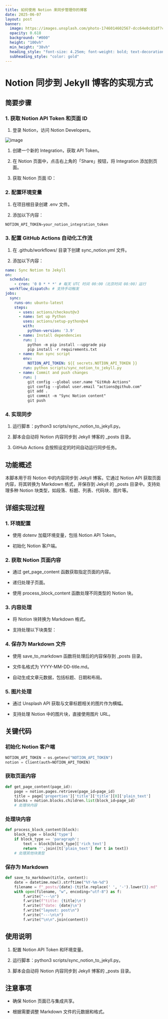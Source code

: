 ```yaml
---
title: 如何使用 Notion 来同步管理你的博客
date: 2025-06-07
layout: post
banner:
  image: https://images.unsplash.com/photo-1746014602567-dcc64e0c81df?crop=entropy&cs=tinysrgb&fit=max&fm=jpg&ixid=M3w2OTIwMzJ8MHwxfHJhbmRvbXx8fHx8fHx8fDE3NDkzMjc3MTB8&ixlib=rb-4.1.0&q=80&w=1080
  opacity: 0.618
  background: "#000"
  height: "100vh"
  min_height: "38vh"
  heading_style: "font-size: 4.25em; font-weight: bold; text-decoration: underline"
  subheading_style: "color: gold"
---
```


# Notion 同步到 Jekyll 博客的实现方式

## 简要步骤

### 1. 获取 Notion API Token 和页面 ID

1. 登录 Notion，访问 Notion Developers。

![image](https://prod-files-secure.s3.us-west-2.amazonaws.com/a7a0cc5a-89b9-4cda-8686-1fba0ca52f40/d19c1afe-dea5-4312-9333-786b0ba83054/image.png?X-Amz-Algorithm=AWS4-HMAC-SHA256&X-Amz-Content-Sha256=UNSIGNED-PAYLOAD&X-Amz-Credential=ASIAZI2LB466Y5KST4UU%2F20250607%2Fus-west-2%2Fs3%2Faws4_request&X-Amz-Date=20250607T202150Z&X-Amz-Expires=3600&X-Amz-Security-Token=IQoJb3JpZ2luX2VjEKP%2F%2F%2F%2F%2F%2F%2F%2F%2F%2FwEaCXVzLXdlc3QtMiJGMEQCIFiYUlzwQu8ytFrAVlGfgwJQphh9DBOOMOrIMM9hmThKAiAoHenF2flDASI%2FWEPHHkeavwKS91O3ks3ePLkzCZlqbyr%2FAwh8EAAaDDYzNzQyMzE4MzgwNSIMNdJ9w%2FJF7zu4gYHMKtwDXye%2BWlyM27PVQqLEp1uGXIuNIuSpPG89BxDAyu745nHhMNgIFMVVyKx7CRaWXHIHyykGREJEEEoaGbf4IVEd0OdkapMdeEZhUQwzNn3p%2FFcuBc9RsOBoNivMr8fOMDkbeaeGeWJe3d56K40VL%2FaI2gIqtJ%2FCcXE7QdEGKE9uPskPiewhnYnhTNm3HedcMlbRXyr2e9hRgdN5iCqeDGKu9kS1tfITRiPeg8aHEGsp8xlsFiDBMqF8m7wDp1F4LpU9ZnJ0qEndaCwvyDlw5fXe79LWfExnIsue89XwDQSxu7vwCzn78TOuZgbfPPdMD5aDLOmSqiWZ0BGjrGroZrMfxpAkkM%2BGFyywTAA9bVuqtRUgXF70zBKkEVZ4YS7JS0DvteF8nldrCKzPOpj%2FyboTzDwcrJ%2FgS42YURz4HLmN4LFz5G53ILDHAab6UK6eNBCPX54aQPHBSvdje1sa8sJ2P4WyHr%2BqYpSHXIChsEOxETSJV6M0E1i0KV8beNslpsJ7dkhWxc399mhLdLGj3yXyxuFQsprzdeSDILOf8Eds11cnA8oCs3AnnIS%2B0Q072YctwfLH6iqFXD%2BKpkMkBNK%2F6ZVhlY27i2LA7PhbFKhdhekRw8fMRBDjmHDhWIUw3JWSwgY6pgGaY72C9eL%2BNeZ4uINwnTvRY2%2BJvfVpUgA1jQ%2FUQVN%2BP9HoAfzpRXVW4kORMARJiarrx5DpVyIZOzwJ7g57E8WBZXVGu0WwGOKeqp3RQmOBtUYEbATkyTnsUyUFj5HX%2F0cFj23Ja1bEDY5ZEZOFJ9CqnWphGTed%2Boz1nOBGLRZAWf%2Fk%2BwQhE%2BHVOXbt68WBwyumSs9rn%2FozJqil5ez7s5S7ThkIX3FG&X-Amz-Signature=222c526fa7efb102237489c46bd4d52fcfd977c0ca752b508dd0610d44836084&X-Amz-SignedHeaders=host&x-id=GetObject)

1. 创建一个新的 Integration，获取 API Token。

1. 在 Notion 页面中，点击右上角的「Share」按钮，将 Integration 添加到页面。

1. 获取 Notion 页面 ID：


### 2. 配置环境变量

1. 在项目根目录创建 .env 文件。

1. 添加以下内容：

```javascript
NOTION_API_TOKEN=your_notion_integration_token
```

### 3. 配置 GitHub Actions 自动化工作流

1. 在 .github/workflows/ 目录下创建 sync_notion.yml 文件。

1. 添加以下内容：

```yaml
name: Sync Notion to Jekyll
on:
  schedule:
    - cron: '0 0 * * *' # 每天 UTC 时间 00:00（北京时间 08:00）运行
  workflow_dispatch: # 支持手动触发
jobs:
  sync:
    runs-on: ubuntu-latest
    steps:
      - uses: actions/checkout@v3
      - name: Set up Python
        uses: actions/setup-python@v4
        with:
          python-version: '3.9'
      - name: Install dependencies
        run: |
          python -m pip install --upgrade pip
          pip install -r requirements.txt
      - name: Run sync script
        env:
          NOTION_API_TOKEN: ${{ secrets.NOTION_API_TOKEN }}
        run: python scripts/sync_notion_to_jekyll.py
      - name: Commit and push changes
        run: |
          git config --global user.name "GitHub Actions"
          git config --global user.email "actions@github.com"
          git add .
          git commit -m "Sync Notion content"
          git push
```

### 4. 实现同步

1. 运行脚本：python3 scripts/sync_notion_to_jekyll.py。

1. 脚本会自动将 Notion 内容同步到 Jekyll 博客的 _posts 目录。

1. GitHub Actions 会按照设定的时间自动运行同步任务。

## 功能概述

本脚本用于将 Notion 中的内容同步到 Jekyll 博客。它通过 Notion API 获取页面内容，将其转换为 Markdown 格式，并保存到 Jekyll 的 _posts 目录中。支持处理多种 Notion 块类型，如段落、标题、列表、代码块、图片等。

## 详细实现过程

### 1. 环境配置

- 使用 dotenv 加载环境变量，包括 Notion API Token。

- 初始化 Notion 客户端。

### 2. 获取 Notion 页面内容

- 通过 get_page_content 函数获取指定页面的内容。

- 递归处理子页面。

- 使用 process_block_content 函数处理不同类型的 Notion 块。

### 3. 内容处理

- 将 Notion 块转换为 Markdown 格式。

- 支持处理以下块类型：


### 4. 保存为 Markdown 文件

- 使用 save_to_markdown 函数将处理后的内容保存到 _posts 目录。

- 文件名格式为 YYYY-MM-DD-title.md。

- 自动生成文章元数据，包括标题、日期和布局。

### 5. 图片处理

- 通过 Unsplash API 获取与文章标题相关的图片作为横幅。

- 支持处理 Notion 中的图片块，直接使用图片 URL。

## 关键代码

### 初始化 Notion 客户端

```python
NOTION_API_TOKEN = os.getenv("NOTION_API_TOKEN")
notion = Client(auth=NOTION_API_TOKEN)
```

### 获取页面内容

```python
def get_page_content(page_id):
    page = notion.pages.retrieve(page_id=page_id)
    title = page['properties']['title']['title'][0]['plain_text']
    blocks = notion.blocks.children.list(block_id=page_id)
    # 处理块内容
```

### 处理块内容

```python
def process_block_content(block):
    block_type = block['type']
    if block_type == 'paragraph':
        text = block[block_type]['rich_text']
        return ''.join([t['plain_text'] for t in text])
    # 处理其他块类型
```

### 保存为 Markdown

```python
def save_to_markdown(title, content):
    date = datetime.now().strftime("%Y-%m-%d")
    filename = f"_posts/{date}-{title.replace(' ', '-').lower()}.md"
    with open(filename, "w", encoding="utf-8") as f:
        f.write("---\n")
        f.write(f"title: {title}\n")
        f.write(f"date: {date}\n")
        f.write("layout: post\n")
        f.write("---\n\n")
        f.write("\n\n".join(content))
```

## 使用说明

1. 配置 Notion API Token 和环境变量。

1. 运行脚本：python3 scripts/sync_notion_to_jekyll.py。

1. 脚本会自动将 Notion 内容同步到 Jekyll 博客的 _posts 目录。

## 注意事项

- 确保 Notion 页面已与集成共享。

- 根据需要调整 Markdown 文件的元数据和格式。